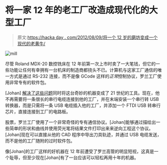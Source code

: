 # 将一家 12 年的老工厂改造成现代化的大型工厂

> 原文:[https://hacka day . com/2012/08/09/将一个 12 岁的磨坊变成一个现代的老黄牛/](https://hackaday.com/2012/08/09/turning-a-12-year-old-mill-into-a-modern-workhorse/)

![](../Images/0ce8b772b6e789b5720daa1fde347749.png "mill")

尽管 Roland MDX-20 数控铣床在 12 年前第一次上市时卖了一大笔钱，但它的一些功能让任何有幸拥有一台机床的制造商都挠头不已。计算机与这家工厂通信的唯一方式是通过 RS-232 连接，而不是像 GCode 这样的*正常*控制协议，罗兰工厂使用非常专有的软件包。

[Johan] [解决了这些问题](http://vonkonow.com/wordpress/2012/08/bringing-a-12-year-old-roland-mdx-20-up-to-date/)同时将这台奇妙的机器变成了 21 世纪的工具。现在，他不再需要将一条很长的串行电缆连接到他的工厂，并在末端安装一个串行转 USB 转换器，而是只需将一条 USB 电缆插入他的工厂，并添加一个 FTDI USB 转串行芯片，直接连接到工厂的电路板。

股票，罗兰工厂使用了一个非常奇怪的专有通信协议。[Johan]能够通过描绘出一些简单的形状和曲线并使用荧光笔将结果文件打印出来来逆向工程这个协议。[Johan]现在可以直接从他的 CAD 程序中导出刀具轨迹，并通过 USB 电缆发送，而不是他的工厂随附的过时软件包。

像[Johan]的工厂这样的好机器在 12 年前遭受了罗兰高管的明显短视，这真是一个耻辱，但至少现在[Johan]有了一台应该可以轻松再用十年的机器。